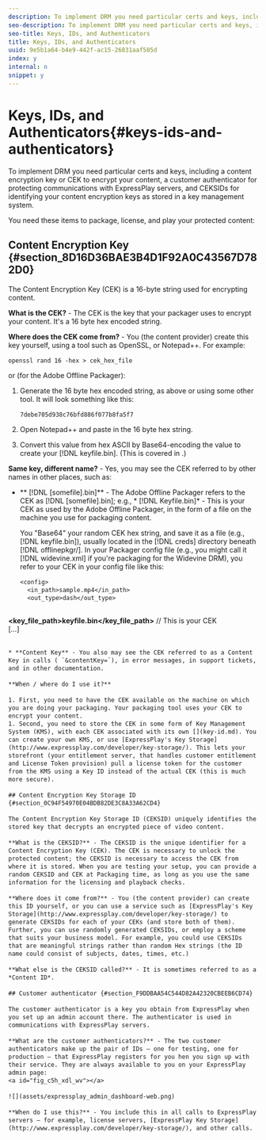 ```yaml
---
description: To implement DRM you need particular certs and keys, including a content encryption key or CEK to encrypt your content, a customer authenticator for protecting communications with ExpressPlay servers, and CEKSIDs for identifying your content encryption keys as stored in a key management system.
seo-description: To implement DRM you need particular certs and keys, including a content encryption key or CEK to encrypt your content, a customer authenticator for protecting communications with ExpressPlay servers, and CEKSIDs for identifying your content encryption keys as stored in a key management system.
seo-title: Keys, IDs, and Authenticators
title: Keys, IDs, and Authenticators
uuid: 9e5b1a64-b4e9-442f-ac15-26831aaf585d
index: y
internal: n
snippet: y
---
```


# Keys, IDs, and Authenticators{#keys-ids-and-authenticators}

To implement DRM you need particular certs and keys, including a content encryption key or CEK to encrypt your content, a customer authenticator for protecting communications with ExpressPlay servers, and CEKSIDs for identifying your content encryption keys as stored in a key management system.

You need these items to package, license, and play your protected content:

## Content Encryption Key {#section_8D16D36BAE3B4D1F92A0C43567D782D0}

The Content Encryption Key (CEK) is a 16-byte string used for encrypting content.

**What is the CEK?** - The CEK is the key that your packager uses to encrypt your content. It's a 16 byte hex encoded string.

**Where does the CEK come from?** - You (the content provider) create this key yourself, using a tool such as OpenSSL, or Notepad++. For example: 

```
openssl rand 16 -hex > cek_hex_file
```

or (for the Adobe Offline Packager):

1. Generate the 16 byte hex encoded string, as above or using some other tool. It will look something like this: 

   ```
   7debe705d938c76bfd886f077b8fa5f7
   ```

1. Open Notepad++ and paste in the 16 byte hex string. 
1. Convert this value from hex ASCII by Base64-encoding the value to create your [!DNL keyfile.bin]. (This is covered in [](../../multi-drm-workflows/quick-start/package-your-content.md).)

**Same key, different name?** - Yes, you may see the CEK referred to by other names in other places, such as:

* ** [!DNL [somefile].bin]** - The Adobe Offline Packager refers to the CEK as [!DNL [somefile].bin]; e.g., * [!DNL Keyfile.bin]* - This is your CEK as used by the Adobe Offline Packager, in the form of a file on the machine you use for packaging content.

  You "Base64" your random CEK hex string, and save it as a file (e.g., [!DNL keyfile.bin]), usually located in the [!DNL creds] directory beneath [!DNL offlinepkgr/]. In your Packager config file (e.g., you might call it [!DNL widevine.xml] if you're packaging for the Widevine DRM), you refer to your CEK in your config file like this:

  ```
  <config>  
    <in_path>sample.mp4</in_path>  
    <out_type>dash</out_type> 
     
<b><key_file_path>keyfile.bin</key_file_path></b> // This is your CEK  
    […] 
  </config> 
  ```

* **Content Key** - You also may see the CEK referred to as a Content Key in calls ( `&contentKey=`), in error messages, in support tickets, and in other documentation.

**When / where do I use it?**

1. First, you need to have the CEK available on the machine on which you are doing your packaging. Your packaging tool uses your CEK to encrypt your content. 
1. Second, you need to store the CEK in some form of Key Management System (KMS), with each CEK associated with its own [](key-id.md). You can create your own KMS, or use [ExpressPlay's Key Storage](http://www.expressplay.com/developer/key-storage/). This lets your storefront (your entitlement server, that handles customer entitlement and License Token provision) pull a license token for the customer from the KMS using a Key ID instead of the actual CEK (this is much more secure).

## Content Encryption Key Storage ID {#section_0C94F54970E04BDB82DE3C8A33A62CD4}

The Content Encryption Key Storage ID (CEKSID) uniquely identifies the stored key that decrypts an encrypted piece of video content.

**What is the CEKSID?** - The CEKSID is the unique identifier for a Content Encryption Key (CEK). The CEK is necessary to unlock the protected content; the CEKSID is necessary to access the CEK from where it is stored. When you are testing your setup, you can provide a random CEKSID and CEK at Packaging time, as long as you use the same information for the licensing and playback checks.

**Where does it come from?** - You (the content provider) can create this ID yourself, or you can use a service such as [ExpressPlay's Key Storage](http://www.expressplay.com/developer/key-storage/) to generate CEKSIDs for each of your CEKs (and store both of them). Further, you can use randomly generated CEKSIDs, or employ a scheme that suits your business model. For example, you could use CEKSIDs that are meaningful strings rather than random Hex strings (the ID name could consist of subjects, dates, times, etc.)

**What else is the CEKSID called?** - It is sometimes referred to as a *Content ID*.

## Customer authenticator {#section_F9DDBAA54C544D82A42320CBEEB6CD74}

The customer authenticator is a key you obtain from ExpressPlay when you set up an admin account there. The authenticator is used in communications with ExpressPlay servers.

**What are the customer authenticators?** - The two customer authenticators make up the pair of IDs — one for testing, one for production — that ExpressPlay registers for you hen you sign up with their service. They are always available to you on your ExpressPlay admin page: 
<a id="fig_c5h_xdl_wv"></a>

![](assets/expressplay_admin_dashboard-web.png)

**When do I use this?** - You include this in all calls to ExpressPlay servers — for example, license servers, [ExpressPlay Key Storage](http://www.expressplay.com/developer/key-storage/), and other calls. 
